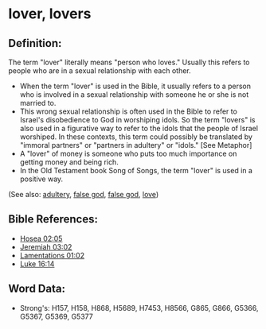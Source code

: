 # lover, lovers #

## Definition: ##

The term "lover" literally means "person who loves." Usually this refers to people who are in a sexual relationship with each other.

* When the term "lover" is used in the Bible, it usually refers to a person who is involved in a sexual relationship with someone he or she is not married to.
* This wrong sexual relationship is often used in the Bible to refer to Israel's disobedience to God in worshiping idols. So the term "lovers" is also used in a figurative way to refer to the idols that the people of Israel worshiped. In these contexts, this term could possibly be translated by "immoral partners" or "partners in adultery" or "idols." [See  Metaphor]
* A "lover" of money is someone who puts too much importance on getting money and being rich.
* In the Old Testament book Song of Songs, the term "lover" is used in a positive way.
 
(See also: [adultery](../kt/adultery.md), [false god](../kt/falsegod.md), [false god](../kt/falsegod.md), [love](../kt/love.md))

## Bible References: ##

* [Hosea 02:05](rc://en/tn/help/hos/02/05)
* [Jeremiah 03:02](rc://en/tn/help/jer/03/02)
* [Lamentations 01:02](rc://en/tn/help/lam/01/02)
* [Luke 16:14](rc://en/tn/help/luk/16/14)

## Word Data: ##

* Strong's: H157, H158, H868, H5689, H7453, H8566, G865, G866, G5366, G5367, G5369, G5377
